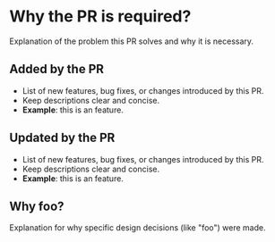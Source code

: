 # Why the PR is required?

Explanation of the problem this PR solves and why it is necessary.

## Added by the PR

- List of new features, bug fixes, or changes introduced by this PR.
- Keep descriptions clear and concise.
- **Example**: this is an feature.

## Updated by the PR

- List of new features, bug fixes, or changes introduced by this PR.
- Keep descriptions clear and concise.
- **Example**: this is an feature.

## Why foo?

Explanation for why specific design decisions (like "foo") were made.
